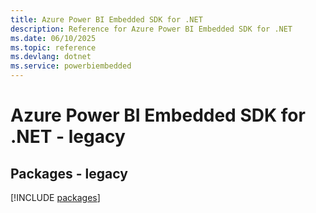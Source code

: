 ```yaml
---
title: Azure Power BI Embedded SDK for .NET
description: Reference for Azure Power BI Embedded SDK for .NET
ms.date: 06/10/2025
ms.topic: reference
ms.devlang: dotnet
ms.service: powerbiembedded
---
```

# Azure Power BI Embedded SDK for .NET - legacy
## Packages - legacy
[!INCLUDE [packages](power-bi-embedded-index.md)]